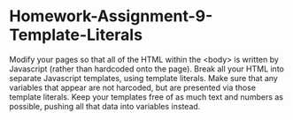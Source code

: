 # Homework-Assignment-9-Template-Literals
Modify your pages so that all of the HTML within the &lt;body> is written by Javascript (rather than hardcoded onto the page). Break all your HTML into separate Javascript templates, using template literals. Make sure that any variables that appear are not harcoded, but are presented via those template literals. Keep your templates free of as much text and numbers as possible, pushing all that data into variables instead.
